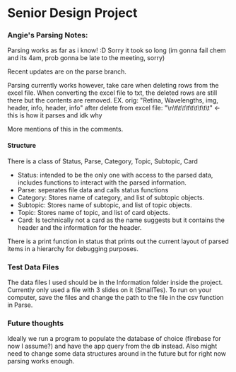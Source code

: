 # Senior Design Project 

### Angie's Parsing Notes:
Parsing works as far as i know! :D Sorry it took so long (im gonna fail chem and its 4am, 
prob gonna be late to the meeting, sorry)

Recent updates are on the parse branch. 

Parsing currently works however, take care when deleting rows from the excel file.
When converting the excel file to txt, the deleted rows are still there but the contents 
are removed. 
EX. orig: "Retina, Wavelengths, img, header, info, header, info"
		after delete from excel file: "\n\t\t\t\t\t\t\t\t\t" <- this is how it parses and idk why

More mentions of this in the comments. 

#### Structure
There is a class of Status, Parse, Category, Topic, Subtopic, Card

<ul>

<li>Status: intended to be the only one with access to the parsed data, includes functions 
				to interact with the parsed information.</li>
<li>Parse: seperates file data and calls status functions</li>
<li>Category: Stores name of category, and list of subtopic objects.</li>
<li>Subtopic: Stores name of subtopic, and list of topic objects.</li>
<li>Topic: Stores name of topic, and list of card objects.</li>
<li>Card: Is technically not a card as the name suggests but it contains the header and the
			information for the header. </li>

</ul>
There is a print function in status that prints out the current layout of parsed
items in a hierarchy for debugging purposes. 

### Test Data Files
The data files I used should be in the Information folder inside the project. Currently only
used a file with 3 slides on it (SmallTes).
To run on your computer, save the files and change the path to the file in the csv function 
in Parse.   


### Future thoughts
Ideally we run a program to populate the database of choice (firebase for now I assume?) 
and have the app query from the db instead. Also might need to change some data structures 
around in the future but for right now parsing works enough.




